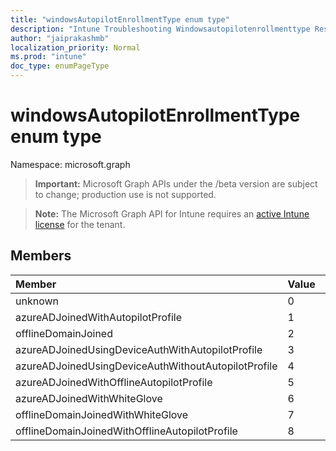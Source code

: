 ```yaml
---
title: "windowsAutopilotEnrollmentType enum type"
description: "Intune Troubleshooting Windowsautopilotenrollmenttype Resources ."
author: "jaiprakashmb"
localization_priority: Normal
ms.prod: "intune"
doc_type: enumPageType
---
```


# windowsAutopilotEnrollmentType enum type

Namespace: microsoft.graph

> **Important:** Microsoft Graph APIs under the /beta version are subject to change; production use is not supported.

> **Note:** The Microsoft Graph API for Intune requires an [active Intune license](https://go.microsoft.com/fwlink/?linkid=839381) for the tenant.



## Members
|Member|Value|Description|
|:---|:---|:---|
|unknown|0||
|azureADJoinedWithAutopilotProfile|1||
|offlineDomainJoined|2||
|azureADJoinedUsingDeviceAuthWithAutopilotProfile|3||
|azureADJoinedUsingDeviceAuthWithoutAutopilotProfile|4||
|azureADJoinedWithOfflineAutopilotProfile|5||
|azureADJoinedWithWhiteGlove|6||
|offlineDomainJoinedWithWhiteGlove|7||
|offlineDomainJoinedWithOfflineAutopilotProfile|8||
